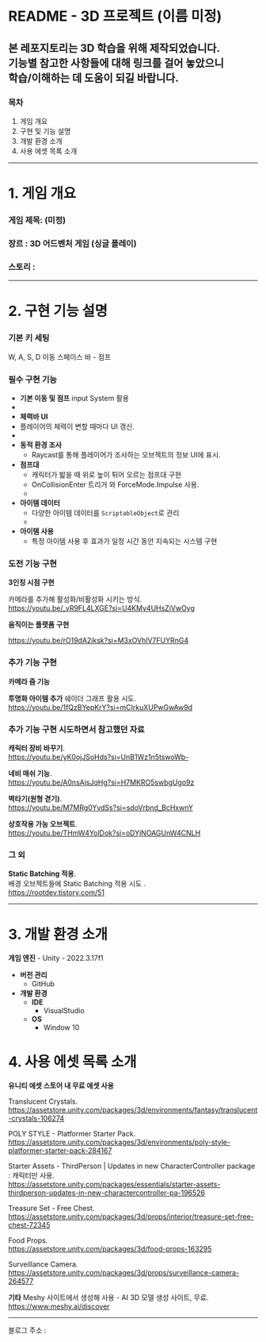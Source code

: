 # README - 3D 프로젝트 (이름 미정)
본 레포지토리는 3D 학습을 위해 제작되었습니다.<br>
기능별 참고한 사항들에 대해 링크를 걸어 놓았으니<br> 
학습/이해하는 데 도움이 되길 바랍니다.<br>
---
### 목차

1. 게임 개요
2. 구현 및 기능 설명
3. 개발 환경 소개
4. 사용 에셋 목록 소개
---

# 1. 게임 개요

### 게임 제목: (미정)

### 장르 : 3D 어드벤처 게임 (싱글 플레이)

### 스토리 : 

---
 
# 2. 구현 기능 설명

### 기본 키 세팅 
W, A, S, D 이동
스페이스 바 - 점프

### 필수 구현 기능

- **기본 이동 및 점프**
   input System 활용
- 
- **체력바 UI**
-  플레이어의 체력이 변할 때마다 UI 갱신.
-  
- **동적 환경 조사** 
    - Raycast를 통해 플레이어가 조사하는 오브젝트의 정보 UI에 표시.
- **점프대**
    - 캐릭터가 밟을 때 위로 높이 튀어 오르는 점프대 구현
    - OnCollisionEnter 트리거 와 ForceMode.Impulse 사용.
    - 
- **아이템 데이터**
    - 다양한 아이템 데이터를 `ScriptableObject`로 관리
    - 
- **아이템 사용**
    - 특정 아이템 사용 후 효과가 일정 시간 동안 지속되는 시스템 구현
   
### 도전 기능 구현

**3인칭 시점 구현**

카메라를 추가해 활성화/비활성화 시키는 방식.<br>
https://youtu.be/_yR9FL4LXGE?si=U4KMy4UHsZiVwOyg


**움직이는 플랫폼 구현**

https://youtu.be/rO19dA2jksk?si=M3xOVhlV7FUYRnG4


### 추가 기능 구현

**카메라 줌 기능**

**투명화 아이템 추가** 
쉐이더 그래프 활용 시도.<br>
https://youtu.be/1fQzBYepKrY?si=mCIrkuXUPwGwAw9d


### 추가 기능 구현 시도하면서 참고했던 자료

**캐릭터 장비 바꾸기**.<br>
https://youtu.be/yK0ojJSoHds?si=UnB1Wz1n5tswoWb-

**네비 매쉬 기능**.<br>
https://youtu.be/A0nsAjsJqHg?si=H7MKRO5swbgUgo9z

**벽타기(원형 겯기)**.<br>
https://youtu.be/M7MRg0YvdSs?si=sdoVrbnd_BcHxwnY

**상호작용 가능 오브젝트**.<br>
https://youtu.be/THmW4YolDok?si=oDYjNOAGUnW4CNLH

### 그 외 

**Static Batching 적용**.<br>
배경 오브젝트들에 Static Batching 적용 시도 .<br>
https://rootdev.tistory.com/51

-----

# 3. 개발 환경 소개

 **게임 엔진**
    - Unity - 2022.3.17f1
- **버전 관리**
    - GitHub
- **개발 환경**
    - **IDE**
        - VisualStudio
    - **OS**
        - Window 10


# 4. 사용 에셋 목록 소개

**유니티 에셋 스토어 내 무료 에셋 사용**

Translucent Crystals.<br>
https://assetstore.unity.com/packages/3d/environments/fantasy/translucent-crystals-106274

POLY STYLE - Platformer Starter Pack.<br>
https://assetstore.unity.com/packages/3d/environments/poly-style-platformer-starter-pack-284167

Starter Assets - ThirdPerson | Updates in new CharacterController package : 캐릭터만 사용.<br>
https://assetstore.unity.com/packages/essentials/starter-assets-thirdperson-updates-in-new-charactercontroller-pa-196526

Treasure Set - Free Chest.<br>
https://assetstore.unity.com/packages/3d/props/interior/treasure-set-free-chest-72345

Food Props.<br>
https://assetstore.unity.com/packages/3d/food-props-163295

Surveillance Camera.<br>
https://assetstore.unity.com/packages/3d/props/surveillance-camera-264577

**기타** 
Meshy 사이트에서 생성해 사용 - AI 3D 모델 생성 사이트, 무료.<br>
https://www.meshy.ai/discover

-----
블로그 주소 : 

